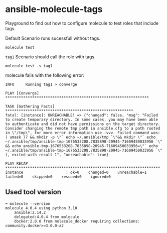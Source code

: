 # ansible-molecule-tags

Playground to find out how to configure molecule to test roles that include tags.

Default Scenario runs sucessfull without tags.

```shell
molecule test
```

`tag1` Scenario should call the role with tags.

```shell
molecule test -s tag1
```

molecule fails with the following error:

```shell
INFO     Running tag1 > converge

PLAY [Converge] ****************************************************************

TASK [Gathering Facts] *********************************************************
fatal: [instance]: UNREACHABLE! => {"changed": false, "msg": "Failed to create temporary directory. In some cases, you may have been able to authenticate and did not have permissions on the target directory. Consider changing the remote tmp path in ansible.cfg to a path rooted in \"/tmp\", for more error information use -vvv. Failed command was: ( umask 77 && mkdir -p \"` echo ~/.ansible/tmp `\"&& mkdir \"` echo ~/.ansible/tmp/ansible-tmp-1676533208.7835898-20945-71609450033956 `\" && echo ansible-tmp-1676533208.7835898-20945-71609450033956=\"` echo ~/.ansible/tmp/ansible-tmp-1676533208.7835898-20945-71609450033956 `\" ), exited with result 1", "unreachable": true}

PLAY RECAP *********************************************************************
instance                   : ok=0    changed=0    unreachable=1    failed=0    skipped=0    rescued=0    ignored=0

```

## Used tool version

```shell
➜ molecule --version   
molecule 4.0.4 using python 3.10 
    ansible:2.14.2
    delegated:4.0.4 from molecule
    docker:2.0.0 from molecule_docker requiring collections: community.docker>=3.0.0-a2

```

